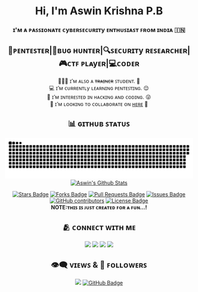<!---INTRODUCTION--->

<p align="center"><h1 align="center"> Hi, I'm Aswin Krishna P.B</h1> </p>
<h3 align="center">ɪ'ᴍ ᴀ ᴩᴀꜱꜱɪᴏɴᴀᴛᴇ ᴄyʙᴇʀꜱᴇᴄᴜʀɪᴛy ᴇɴᴛʜᴜꜱɪᴀꜱᴛ ꜰʀᴏᴍ ɪɴᴅɪᴀ 🇮🇳</h3>
<h2 align="center">🔏ᴩᴇɴᴛᴇꜱᴛᴇʀ|🐞ʙᴜɢ ʜᴜɴᴛᴇʀ|🔍ꜱᴇᴄᴜʀɪᴛy ʀᴇꜱᴇᴀʀᴄʜᴇʀ|🎮ᴄᴛꜰ ᴩʟᴀyᴇʀ|💻ᴄᴏᴅᴇʀ</h2>

<!---
<a href="#"><img width="100%" height="auto" src="https://github.com/aswinkrishnapb/aswinkrishnapb/blob/main/resources/cover.jpg" height="175px"/></a>
--->

<p align="center">
🙋🏻‍♂️ ɪ’ᴍ ᴀʟꜱᴏ ᴀ <strike>ᴛʀᴀɪɴᴇʀ</strike> ꜱᴛᴜᴅᴇɴᴛ. 🤪<br>
💻 ɪ’ᴍ ᴄᴜʀʀᴇɴᴛʟy ʟᴇᴀʀɴɪɴɢ ᴩᴇɴᴛᴇꜱᴛɪɴɢ. 😌 <br>
💯 ɪ’ᴍ ɪɴᴛᴇʀᴇꜱᴛᴇᴅ ɪɴ ʜᴀᴄᴋɪɴɢ ᴀɴᴅ ᴄᴏᴅɪɴɢ. 😜 <br>
💬 ɪ’ᴍ ʟᴏᴏᴋɪɴɢ ᴛᴏ ᴄᴏʟʟᴀʙᴏʀᴀᴛᴇ ᴏɴ <a href="https://github.com/aswinkrishnapb/aswinkrishnapb#-%E1%B4%84%E1%B4%8F%C9%B4%C9%B4%E1%B4%87%E1%B4%84%E1%B4%9B-%E1%B4%A1%C9%AA%E1%B4%9B%CA%9C-%E1%B4%8D%E1%B4%87">ʜᴇʀᴇ</a> 😬 <br>
</p>
 
<!---## ⚔️ ᴛᴏᴏʟꜱ | ᴛᴇᴄʜɴᴏʟᴏɢy | ꜱᴏꜰᴛᴡᴀʀᴇ--->


<!---GITHUB STATUS--->

<h2 align="center">📊 ɢɪᴛʜᴜʙ ꜱᴛᴀᴛᴜꜱ</h2>
<p align="center">
<a href=#><img src="contributions.svg"></a>
<a href="https://github.com/aswinkrishnapb/github-readme-stats"><img alt="Aswin's Github Stats" src="https://github-readme-stats.vercel.app/api?username=aswinkrishnapb&show_icons=true&count_private=true&theme=react&hide_border=true&bg_color=000000" /></a>
</p>
<p align="center">
<a href="https://github.com/aswinkrishnapb/aswinkrishnapb/stargazers"><img src="https://img.shields.io/github/stars/aswinkrishnapb/aswinkrishnapb" alt="Stars Badge"/></a>
<a href="https://github.com/aswinkrishnapb/aswinkrishnapb/network/members"><img src="https://img.shields.io/github/forks/aswinkrishnapb/aswinkrishnapb" alt="Forks Badge"/></a>
<a href="https://github.com/aswinkrishnapb/aswinkrishnapb/pulls"><img src="https://img.shields.io/github/issues-pr/aswinkrishnapb/aswinkrishnapb" alt="Pull Requests Badge"/></a>
<a href="https://github.com/aswinkrishnapb/aswinkrishnapb/issues"><img src="https://img.shields.io/github/issues/aswinkrishnapb/aswinkrishnapb" alt="Issues Badge"/></a>
<a href="https://github.com/aswinkrishnapb/aswinkrishnapb/graphs/contributors"><img alt="GitHub contributors" src="https://img.shields.io/github/contributors/aswinkrishnapb/aswinkrishnapb?color=2b9348"></a>
<a href="https://github.com/aswinkrishnapb/aswinkrishnapb/blob/master/LICENSE"><img src="https://img.shields.io/github/license/aswinkrishnapb/aswinkrishnapb?color=2b9348" alt="License Badge"/></a> 
<a href="https://github-readme-streak-stats.herokuapp.com?user=aswinkrishnapb&theme=github-green-purple&hide_border=true&date_format=j%2Fn%5B%2FY%5D"></a>
<br>
<b>NOTE:ᴛʜɪꜱ ɪꜱ ᴊᴜꜱᴛ ᴄʀᴇᴀᴛᴇᴅ ꜰᴏʀ ᴀ ꜰᴜɴ…!</b>
</p>

<!---SOCIAL MEDIA--->

<h2 align="center">🫂 ᴄᴏɴɴᴇᴄᴛ ᴡɪᴛʜ ᴍᴇ</h2>
<p align="center">
<a href="https://www.linkedin.com/in/aswinkrishnapb4u"><img src="https://github.com/aswinkrishnapb/aswinkrishnapb/blob/main/resources/linkedin.svg" width="30px" /></a>
<a href="https://twitter.com/aswinkrishnapb?s=09"><img src="https://github.com/aswinkrishnapb/aswinkrishnapb/blob/main/resources/twitter.svg" width="30px" /></a>
<a href="https://mail.google.com/mail/u/0/?fs=1&tf=cm&source=mailto&to=aswinkrishnapb@gmail.com"><img src="https://github.com/aswinkrishnapb/aswinkrishnapb/blob/main/resources/gmail.svg" width="40px" /></a>
<a href="https://t.me/mr00100x"><img src="https://github.com/aswinkrishnapb/aswinkrishnapb/blob/main/resources/telegram.svg" width="30px" /></a>
</p>

<div>
<a class="level-item button is-transparent is-marginless" target="_blank" rel="noopener" title="Github" href="https://github.com/aswinkrishnapb/aswinkrishnapb">
<i class="fab fa-github"></i>
</a>
<a class="level-item button is-transparent is-marginless" target="_blank" rel="noopener" title="Linkedin" href="https://linkedin.com/in/aswinkrishnapb">
<i class="fab fa-linkedin"></i>
</a>
<a class="level-item button is-transparent is-marginless" target="_blank" rel="noopener" title="Twitter" href="https://twitter.com/aswinkrishnapb">
<i class="fab fa-twitter"></i>
</a>
<a class="level-item button is-transparent is-marginless" target="_blank" rel="noopener" title="Telegram" href="https://t.me/MR00100X">
<i class="fab fa-dribbble"></i>
</a>
<a class="level-item button is-transparent is-marginless" target="_blank" rel="noopener" title="RSS" href="/">
<i class="fas fa-rss"></i>
</a>
</div>

<!---GITHUB'S VIEWS AND FOLLOWERS--->

<h2 align="center">👁️‍🗨️ ᴠɪᴇᴡꜱ & 👣 ꜰᴏʟʟᴏᴡᴇʀꜱ</h2>
<p align="center">
<a href="https://github.com/aswinkrishnapb"><img src="https://komarev.com/ghpvc/?username=aswinkrishnapb"></a>
<a href="https://github.com/aswinkrishnapb?tab=followers"><img src="https://img.shields.io/github/followers/aswinkrishnapb?label=Followers&style=social" alt="GitHub Badge"></a>
</p>

<!---END--->
